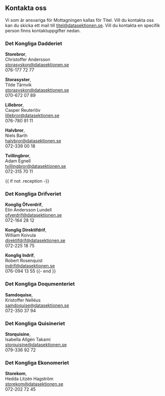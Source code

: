 ## Kontakta oss 

Vi som är ansvariga för Mottagningen kallas för Titel. Vill du kontakta oss kan du skicka ett mail till [titel@datasektionen.se](mailto:titel@datasektionen.se). Vill du kontakta en specifik person finns kontaktuppgifter nedan.

### Det Kongliga Dadderiet 
**Storebror**, <br />
Christoffer Andersson<br />
[storasyskon@datasektionen.se](mailto:storasyskon@datasektionen.se)<br />
076-177 72 77

**Storasyster**, <br />
Tilde Tärnvik<br />
[storasyskon@datasektionen.se](mailto:storasyskon@datasektionen.se)<br />
070-672 07 89

**Lillebror**, <br />
Casper Reuterlöv<br />
[lillebror@datasektionen.se](mailto:lillebror@datasektionen.se)<br />
076-780 91 11

**Halvbror**, <br />
Niels Barth<br />
[halvbror@datasektionen.se](mailto:halvbror@datasektionen.se)<br /> 
072-339 00 18

**Tvillingbror**, <br />
Adam Egnell <br />
[tvillingbror@datasektionen.se](mailto:tvillingbror@datasektionen.se)<br /> 
072-315 70 11

{{ if not .reception -}}
### Det Kongliga Drifveriet
**Konglig Öfverdrif**, <br />
Elin Andersson Lundell<br />
[ofverdrif@datasektionen.se](mailto:ofverdrif@datasektionen.se)<br />
072-164 28 12

**Konglig Direktifdrif**, <br />
William Koivula<br />
[direktifdrif@datasektionen.se](mailto:direktifdrif@datasektionen.se)<br />
072-225 18 75

**Konglig Indrif**, <br />
Robert Rosenquist<br />
[indrif@datasektionen.se](mailto:indrif@datasektionen.se)<br />
076-094 13 55
{{- end }}

### Det Kongliga Doqumenteriet
**Samdoquise**, <br />
Kristoffer Nelléus<br />
[samdoquise@datasektionen.se](mailto:samdoquise@datasektionen.se)<br />
072-350 37 94

### Det Kongliga Quisineriet
**Storquisine**, <br />
Isabella Allgén Takami<br />
[storquisine@datasektionen.se](mailto:storquisine@datasektionen.se)<br />
079-336 92 72

### Det Kongliga Ekonomeriet
**Storekom**, <br />
Hedda Litzén Hagström<br />
[storekom@datasektionen.se](mailto:storekom@datasektionen.se)<br />
072-202 72 45
